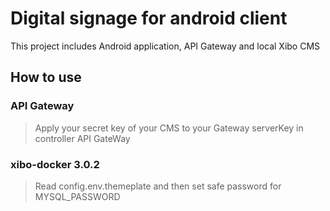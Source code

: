 # Digital signage for android client
This project includes Android application, API Gateway and local Xibo CMS
## How to use
### API Gateway
> Apply your secret key of your CMS to your Gateway serverKey in controller API GateWay
### xibo-docker 3.0.2
> Read config.env.themeplate and then set safe password for MYSQL_PASSWORD


 
